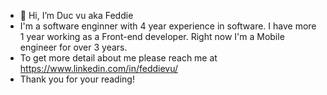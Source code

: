 - 👋 Hi, I’m Duc vu aka Feddie
- I'm a software enginner with 4 year experience in software. I have more 1 year working as a Front-end developer. Right now I'm a Mobile engineer for over 3 years.
- To get more detail about me please reach me at https://www.linkedin.com/in/feddievu/
- Thank you for your reading!

<!---
mduc2110/mduc2110 is a ✨ special ✨ repository because its `README.md` (this file) appears on your GitHub profile.
You can click the Preview link to take a look at your changes.
--->
